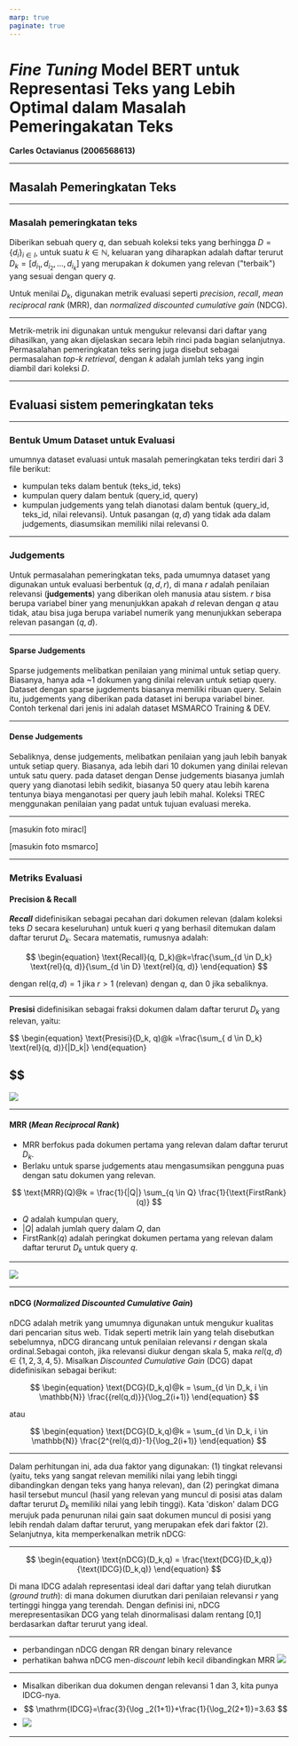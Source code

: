 ```yaml
---
marp: true
paginate: true
---
```


# *Fine Tuning* Model BERT untuk Representasi Teks yang Lebih Optimal dalam Masalah Pemeringakatan Teks

**Carles Octavianus (2006568613)**

---

## Masalah Pemeringkatan Teks

---
### Masalah pemeringkatan teks

Diberikan sebuah query $q$, dan sebuah koleksi teks yang berhingga $D = \{d_i\}_{i \in I}$, untuk suatu $k \in \mathbb{N}$, keluaran yang diharapkan adalah daftar terurut $D_k =[d_{i_1}, d_{i_2}, \dots, d_{i_k}]$ yang merupakan $k$ dokumen yang relevan ("terbaik") yang sesuai dengan query $q$. 

Untuk menilai $D_k$, digunakan metrik evaluasi seperti *precision*, *recall*, *mean reciprocal rank* (MRR), dan *normalized discounted cumulative gain* (NDCG).

---

Metrik-metrik ini digunakan untuk mengukur relevansi dari daftar yang dihasilkan, yang akan dijelaskan secara lebih rinci pada bagian selanjutnya. Permasalahan pemeringkatan teks sering juga disebut sebagai permasalahan *top-$k$ retrieval*, dengan $k$ adalah jumlah teks yang ingin diambil dari koleksi $D$.

---
## Evaluasi sistem pemeringkatan teks



---

### Bentuk Umum Dataset untuk Evaluasi
umumnya dataset evaluasi untuk masalah pemeringkatan teks terdiri dari 3 file berikut:
-  kumpulan teks dalam bentuk (teks_id, teks)
-  kumpulan query dalam bentuk (query_id, query)
-  kumpulan judgements yang telah dianotasi dalam bentuk (query_id, teks_id, nilai relevansi). Untuk pasangan $(q, d)$ yang tidak ada dalam judgements, diasumsikan memiliki nilai relevansi 0.

---

### Judgements

Untuk permasalahan pemeringkatan teks, pada umumnya dataset yang digunakan untuk evaluasi berbentuk $(q, d, r)$, di mana $r$ adalah penilaian relevansi (**judgements**) yang diberikan oleh manusia atau sistem. $r$ bisa berupa variabel biner yang menunjukkan apakah $d$ relevan dengan $q$ atau tidak, atau bisa juga berupa variabel numerik yang menunjukkan seberapa relevan pasangan $(q,d)$.

---

#### Sparse Judgements
Sparse judgements melibatkan penilaian yang minimal untuk setiap query. Biasanya, hanya ada ~1 dokumen yang dinilai relevan untuk setiap query. Dataset dengan sparse   jugdements biasanya memiliki ribuan query. Selain itu, judgements yang diberikan pada dataset ini berupa variabel biner. Contoh terkenal dari jenis ini adalah dataset MSMARCO Training & DEV.


---
#### Dense Judgements

Sebaliknya, dense judgements, melibatkan penilaian yang jauh lebih banyak untuk setiap query. Biasanya, ada lebih dari 10 dokumen yang dinilai relevan untuk satu query. pada dataset dengan Dense judgements biasanya jumlah query yang dianotasi lebih sedikit, biasanya 50 query atau lebih karena tentunya biaya menganotasi per query jauh lebih mahal. Koleksi TREC menggunakan penilaian yang padat untuk tujuan evaluasi mereka.

---
[masukin foto miracl]
<!-- ![0](img/miraclqj.png){.center} -->
[masukin foto msmarco]

---

### Metriks Evaluasi

#### Precision & Recall

***Recall*** didefinisikan sebagai pecahan dari dokumen relevan (dalam koleksi teks $D$ secara keseluruhan) untuk kueri $q$ yang berhasil ditemukan dalam daftar terurut $D_k$. Secara matematis, rumusnya adalah:

$$
\begin{equation}
\text{Recall}(q, D_k)@k=\frac{\sum_{d \in D_k} \text{rel}(q, d)}{\sum_{d \in D} \text{rel}(q, d)}
\end{equation}
$$

dengan $\text{rel}(q, d) = 1$  jika $r>1$ (relevan) dengan $q$, dan 0 jika sebaliknya.

---

**Presisi** didefinisikan sebagai fraksi dokumen dalam daftar terurut $D_k$ yang relevan, yaitu:

$$
\begin{equation}
\text{Presisi}(D_k, q)@k =\frac{\sum_{ d \in D_k} \text{rel}(q, d)}{|D_k|}
\end{equation}

$$
---

![](img/precrecall.png)

---

#### MRR (*Mean Reciprocal Rank*)

- MRR berfokus pada dokumen pertama yang relevan dalam daftar terurut $D_k$.
- Berlaku untuk sparse judgements atau mengasumsikan pengguna puas dengan satu dokumen yang relevan.

$$
\text{MRR}(Q)@k = \frac{1}{|Q|} \sum_{q \in Q} \frac{1}{\text{FirstRank}(q)}
$$
- $Q$ adalah kumpulan query,
- $|Q|$ adalah jumlah query dalam $Q$, dan
- $\text{FirstRank}(q)$ adalah peringkat dokumen pertama yang relevan dalam daftar terurut $D_k$ untuk query $q$.


---

![](img/rr.png)

---

#### nDCG (*Normalized Discounted Cumulative Gain*)

nDCG adalah metrik yang umumnya digunakan untuk mengukur kualitas dari pencarian situs web. Tidak seperti metrik lain yang telah disebutkan sebelumnya, nDCG dirancang untuk penilaian relevansi $r$ dengan skala ordinal.Sebagai contoh, jika relevansi diukur dengan skala 5, maka $rel(q,d) \in \{1,2,3,4,5\}$. Misalkan *Discounted Cumulative Gain* (DCG) dapat didefinisikan sebagai berikut:

$$
\begin{equation}
\text{DCG}(D_k,q)@k = \sum_{d \in D_k, i \in \mathbb{N}} \frac{{rel(q,d)}}{\log_2(i+1)}    
\end{equation}
$$

atau 

$$
\begin{equation}
\text{DCG}(D_k,q)@k = \sum_{d \in D_k, i \in \mathbb{N}} \frac{2^{rel(q,d)}-1}{\log_2(i+1)}    
\end{equation}
$$

---
Dalam perhitungan ini, ada dua faktor yang digunakan: (1) tingkat relevansi (yaitu, teks yang sangat relevan memiliki nilai yang lebih tinggi dibandingkan dengan teks yang hanya relevan), dan (2) peringkat dimana hasil tersebut muncul (hasil yang relevan yang muncul di posisi atas dalam daftar terurut $D_k$ memiliki nilai yang lebih tinggi). Kata 'diskon' dalam DCG merujuk pada penurunan nilai gain saat dokumen muncul di posisi yang lebih rendah dalam daftar terurut, yang merupakan efek dari faktor (2). Selanjutnya, kita memperkenalkan metrik nDCG:

---
$$
\begin{equation}
\text{nDCG}(D_k,q) = \frac{\text{DCG}(D_k,q)}{\text{IDCG}(D_k,q)} \end{equation}
$$

Di mana IDCG adalah representasi ideal dari daftar yang telah diurutkan (*ground truth*): di mana dokumen diurutkan dari penilaian relevansi $r$ yang tertinggi hingga yang terendah. Dengan definisi ini, nDCG merepresentasikan DCG yang telah dinormalisasi dalam rentang [0,1] berdasarkan daftar terurut yang ideal.

---
- perbandingan nDCG dengan RR dengan binary relevance
- perhatikan bahwa nDCG men-*discount* lebih kecil dibandingkan MRR
![](img/rrndcg.png)

---
- Misalkan diberikan dua dokumen dengan relevansi 1 dan 3, kita punya IDCG-nya.
- $$ \mathrm{IDCG}=\frac{3}{\log _2(1+1)}+\frac{1}{\log_2(2+1)}=3.63 $$
- ![](img/contohndgc.png)

---